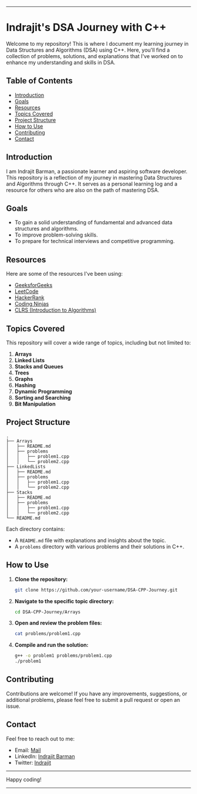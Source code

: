 

---

# Indrajit's DSA Journey with C++

Welcome to my repository! This is where I document my learning journey in Data Structures and Algorithms (DSA) using C++. Here, you'll find a collection of problems, solutions, and explanations that I've worked on to enhance my understanding and skills in DSA.

## Table of Contents

- [Introduction](#introduction)
- [Goals](#goals)
- [Resources](#resources)
- [Topics Covered](#topics-covered)
- [Project Structure](#project-structure)
- [How to Use](#how-to-use)
- [Contributing](#contributing)
- [Contact](#contact)

## Introduction

I am Indrajit Barman, a passionate learner and aspiring software developer. This repository is a reflection of my journey in mastering Data Structures and Algorithms through C++. It serves as a personal learning log and a resource for others who are also on the path of mastering DSA.

## Goals

- To gain a solid understanding of fundamental and advanced data structures and algorithms.
- To improve problem-solving skills.
- To prepare for technical interviews and competitive programming.

## Resources

Here are some of the resources I've been using:

- [GeeksforGeeks](https://www.geeksforgeeks.org/)
- [LeetCode](https://leetcode.com/)
- [HackerRank](https://www.hackerrank.com/)
- [Coding Ninjas](https://www.codingninjas.com/)
- [CLRS (Introduction to Algorithms)](https://mitpress.mit.edu/books/introduction-algorithms)

## Topics Covered

This repository will cover a wide range of topics, including but not limited to:

1. **Arrays**
2. **Linked Lists**
3. **Stacks and Queues**
4. **Trees**
5. **Graphs**
6. **Hashing**
7. **Dynamic Programming**
8. **Sorting and Searching**
9. **Bit Manipulation**

## Project Structure

```
.
├── Arrays
│   ├── README.md
│   ├── problems
│   │   ├── problem1.cpp
│   │   └── problem2.cpp
├── LinkedLists
│   ├── README.md
│   ├── problems
│   │   ├── problem1.cpp
│   │   └── problem2.cpp
├── Stacks
│   ├── README.md
│   ├── problems
│   │   ├── problem1.cpp
│   │   └── problem2.cpp
└── README.md
```

Each directory contains:

- A `README.md` file with explanations and insights about the topic.
- A `problems` directory with various problems and their solutions in C++.

## How to Use

1. **Clone the repository:**

   ```sh
   git clone https://github.com/your-username/DSA-CPP-Journey.git
   ```

2. **Navigate to the specific topic directory:**

   ```sh
   cd DSA-CPP-Journey/Arrays
   ```

3. **Open and review the problem files:**

   ```sh
   cat problems/problem1.cpp
   ```

4. **Compile and run the solution:**

   ```sh
   g++ -o problem1 problems/problem1.cpp
   ./problem1
   ```

## Contributing

Contributions are welcome! If you have any improvements, suggestions, or additional problems, please feel free to submit a pull request or open an issue.

## Contact

Feel free to reach out to me:

- Email: [Mail](mailto:indrajitbarman2003@gmail.com)
- LinkedIn: [Indrajit Barman](https://www.linkedin.com/in/indrajit-barman-276486227/)
- Twitter: [Indrajit](https://x.com/indrajit_b0002)

-----

Happy coding!

-----
